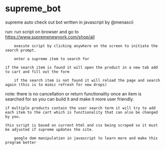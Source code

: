 # supreme_bot

supreme auto check out bot written in javascript by @menascii
	 
   run:
   	run script on browser and go to https://www.supremenewyork.com/shop/all
      
      	execute script by clicking anywhere on the screen to initiate the search prompt.
      
      	enter a supreme item to search for
      
  	if the search item is found it will open the product in a new tab add to cart and fill out the form
          
        if the search item is not found it will reload the page and search again (this is to mimic refresh for new drops)
          
  note:
	there is no cancellation or return functionality once an item is searched for so you can build it and make it more user friendly.
        
	if multiple products contain the user search term it will try to add each item to the cart which is functionality that can also be changed by you.
   
   	this script is based on current html and css being scraped so it must be adjusted if supreme updates the site. 

        google dom manipulation in javascript to learn more and make this program better
